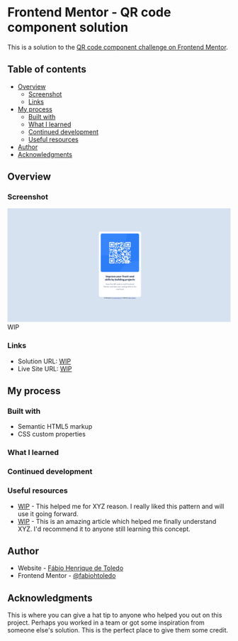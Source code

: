 # Frontend Mentor - QR code component solution

This is a solution to the [QR code component challenge on Frontend Mentor](https://www.frontendmentor.io/challenges/qr-code-component-iux_sIO_H).

## Table of contents

- [Overview](#overview)
  - [Screenshot](#screenshot)
  - [Links](#links)
- [My process](#my-process)
  - [Built with](#built-with)
  - [What I learned](#what-i-learned)
  - [Continued development](#continued-development)
  - [Useful resources](#useful-resources)
- [Author](#author)
- [Acknowledgments](#acknowledgments)


## Overview

### Screenshot

![](./screenshot.jpg)WIP


### Links

- Solution URL: [WIP](https://your-solution-url.com)
- Live Site URL: [WIP](https://your-live-site-url.com)

## My process

### Built with

- Semantic HTML5 markup
- CSS custom properties


### What I learned


### Continued development


### Useful resources

- [WIP](https://www.example.com) - This helped me for XYZ reason. I really liked this pattern and will use it going forward.
- [WIP](https://www.example.com) - This is an amazing article which helped me finally understand XYZ. I'd recommend it to anyone still learning this concept.


## Author

- Website - [Fábio Henrique de Toledo](https://www.your-site.com)
- Frontend Mentor - [@fabiohtoledo](https://www.frontendmentor.io/profile/yourusername)


## Acknowledgments

This is where you can give a hat tip to anyone who helped you out on this project. Perhaps you worked in a team or got some inspiration from someone else's solution. This is the perfect place to give them some credit.

